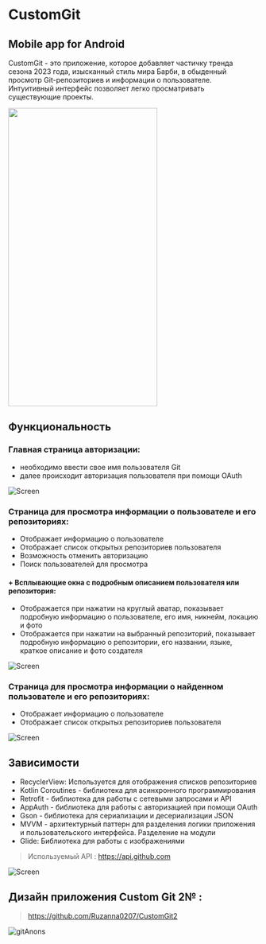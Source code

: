# CustomGit
## Mobile app for Android

CustomGit - это приложение, которое добавляет частичку тренда сезона 2023 года, изысканный стиль мира Барби, в обыденный просмотр Git-репозиториев и 
информации о пользователе. Интуитивный интерфейс позволяет легко просматривать существующие проекты.

<img src="https://github.com/Ruzanna0207/CustomGit/assets/135521897/b94a716b-f24d-4482-8b83-51c26f3df0e0" width="300" height="600">

## Функциональность

### Главная страница авторизации: 
+ необходимо ввести свое имя пользователя Git
+ далее происходит авторизация пользователя при помощи OAuth
  
 ![Screen](https://www.dropbox.com/scl/fi/tu14nzavcvokcg1ie321d/gitAuth.png?rlkey=x8ph620ti8hfo9zqdkewllcem&raw=1)

  
### Страница для просмотра информации о пользователе и его репозиториях: 
* Отображает информацию о пользователе
* Отображает список открытых репозиториев пользователя
* Возможность отменить авторизацию
* Поиск пользователей для просмотра
#### + Всплывающие окна с подробным описанием пользователя или репозитория: 

+ Отображается при нажатии на круглый аватар, показывает подробную информацию о пользователе, его имя, никнейм, локацию и фото
+ Отображается при нажатии на выбранный репозиторий, показывает подробную информацию о репозитории, его названии, языке, краткое описание и фото создателя

  
![Screen](https://www.dropbox.com/scl/fi/qualm9655viqztusuqk82/gitRepos.png?rlkey=j4o3mh068tg7iun0a7k4qv904&raw=1)
  

### Страница для просмотра информации о найденном пользователе и его репозиториях: 
* Отображает информацию о пользователе
* Отображает список открытых репозиториев пользователя
  
![Screen](https://www.dropbox.com/scl/fi/46jgiq602ry5188nlxdjp/gitExampleShare.png?rlkey=zn12imrqnftjo43e9iyagmv7o&raw=1)

## Зависимости
+ RecyclerView: Используется для отображения списков репозиториев
+ Kotlin Coroutines - библиотека для асинхронного программирования
+ Retrofit - библиотека для работы с сетевыми запросами и API
+ AppAuth - библиотека для работы с авторизацией при помощи OAuth
+ Gson - библиотека для сериализации и десериализации JSON
+ MVVM - архитектурный паттерн для разделения логики приложения и пользовательского интерфейса. Разделение на модули
+ Glide: Библиотека для работы с изображениями

> Используемый API : https://api.github.com

 ![Screen](https://www.dropbox.com/scl/fi/pv9pe4jvbs0gcjjis80v2/GitApplication.png?rlkey=n0slxzi5lpub80ictplvrd5ha&raw=1)



## Дизайн приложения Custom Git 2№ : 
> https://github.com/Ruzanna0207/CustomGit2 

![gitAnons](https://github.com/Ruzanna0207/CustomGit/assets/135521897/add48e52-9933-465b-972a-f1c3fd3e2dc8)

